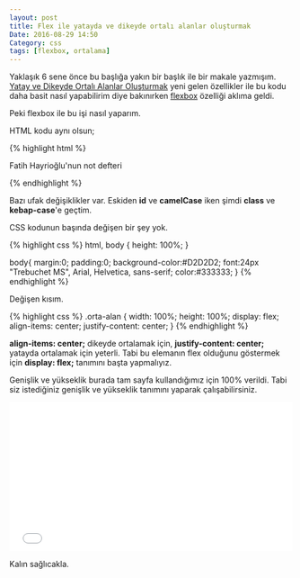 ```yaml
---
layout: post
title: Flex ile yatayda ve dikeyde ortalı alanlar oluşturmak
Date: 2016-08-29 14:50
Category: css
tags: [flexbox, ortalama]
---
```


Yaklaşık 6 sene önce bu başlığa yakın bir başlık ile bir makale yazmışım. [Yatay ve Dikeyde Ortalı Alanlar Oluşturmak](https://fatihhayrioglu.com/yatay-ve-dikeyde-ortali-alanlar-olusturmak/) yeni gelen özellikler ile bu kodu daha basit nasıl yapabilirim diye bakınırken [flexbox](https://fatihhayrioglu.com/yenilenmis-flex-modulu/) özelliği aklıma geldi. 

Peki flexbox ile bu işi nasıl yaparım.

HTML kodu aynı olsun;

{% highlight html %}
<div class="orta-alan">
  <p>Fatih Hayrioğlu'nun not defteri</p>
</div>
{% endhighlight %}

Bazı ufak değişiklikler var. Eskiden **id** ve **camelCase** iken şimdi **class** ve **kebap-case**'e geçtim.

CSS kodunun başında değişen bir şey yok.

{% highlight css %}
html, body {
  height: 100%;
}

body{
  margin:0;
  padding:0;
  background-color:#D2D2D2;
  font:24px "Trebuchet MS", Arial, Helvetica, sans-serif;
  color:#333333;
}
{% endhighlight %}

Değişen kısım.

{% highlight css %}
.orta-alan {
  width: 100%;
  height: 100%;
  display: flex;
  align-items: center;
  justify-content: center;
}
{% endhighlight %}

**align-items: center;** dikeyde ortalamak için, **justify-content: center;** yatayda ortalamak için yeterli. Tabi bu elemanın flex olduğunu göstermek için **display: flex;** tanımını başta yapmalıyız.

Genişlik ve yükseklik burada tam sayfa kullandığımız için 100% verildi. Tabi siz istediğiniz genişlik ve yükseklik tanımını yaparak çalışabilirsiniz. 

<iframe height='265' scrolling='no' src='//codepen.io/fatihhayri/embed/KrOJgO/?height=265&theme-id=light&default-tab=css,result&embed-version=2' frameborder='no' allowtransparency='true' allowfullscreen='true' style='width: 100%;'>See the Pen <a href='http://codepen.io/fatihhayri/pen/KrOJgO/'>flex ile yatay-dikey ortalı alanlar</a> by Fatih  (<a href='http://codepen.io/fatihhayri'>@fatihhayri</a>) on <a href='http://codepen.io'>CodePen</a>.
</iframe>

Kalın sağlıcakla.